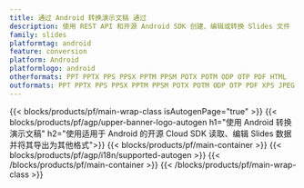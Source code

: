 ```yaml
---
title: 通过 Android 转换演示文稿 通过
description: 使用 REST API 和开源 Android SDK 创建、编辑或转换 Slides 文件
family: slides
platformtag: android
feature: conversion
platform: Android
platformlogo: android
otherformats: PPT PPTX PPS PPSX PPTM PPSM POTX POTM ODP OTP PDF HTML
outformats: PPT PPTX PPS PPSX PPTM PPSM POTX POTM ODP OTP PDF XPS JPEG PNG BMP TIFF SVG HTML SWF HTML5 GIF XAML MPEG4
---
```


{{< blocks/products/pf/main-wrap-class isAutogenPage="true" >}}
{{< blocks/products/pf/agp/upper-banner-logo-autogen h1="使用 Android 转换演示文稿" h2="使用适用于 Android 的开源 Cloud SDK 读取、编辑 Slides 数据并将其导出为其他格式">}}
{{< blocks/products/pf/main-container >}}
{{< blocks/products/pf/agp/i18n/supported-autogen >}}
{{< /blocks/products/pf/main-container >}}
{{< /blocks/products/pf/main-wrap-class >}}